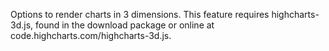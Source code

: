 Options to render charts in 3 dimensions. This feature requires
highcharts-3d.js, found in the download package or online at
code.highcharts.com/highcharts-3d.js.